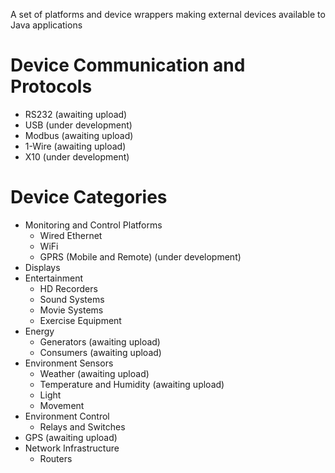 A set of platforms and device wrappers making external devices available to Java applications

# Device Communication and Protocols #

  * RS232 (awaiting upload)
  * USB (under development)
  * Modbus (awaiting upload)
  * 1-Wire (awaiting upload)
  * X10 (under development)

# Device Categories #

  * Monitoring and Control Platforms
    * Wired Ethernet
    * WiFi
    * GPRS (Mobile and Remote) (under development)
  * Displays
  * Entertainment
    * HD Recorders
    * Sound Systems
    * Movie Systems
    * Exercise Equipment
  * Energy
    * Generators (awaiting upload)
    * Consumers (awaiting upload)
  * Environment Sensors
    * Weather (awaiting upload)
    * Temperature and Humidity (awaiting upload)
    * Light
    * Movement
  * Environment Control
    * Relays and Switches
  * GPS (awaiting upload)
  * Network Infrastructure
    * Routers